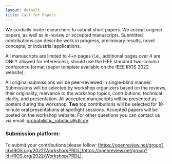 ```yaml
---
layout: default
title: Call for Papers
---
```


We cordially invite researchers to submit short papers. We accept original papers, as well as in-review or accepted manuscripts. Submitted contributions can describe work in progress, preliminary results, novel concepts, or industrial applications.

All manuscripts are limited to 4+n pages (i.e., additional pages over 4 are ONLY allowed for references), should use the IEEE standard two-column conference format (paper template available on the IEEE IROS 2022 website).

All original submissions will be peer-reviewed in single-blind manner. Submissions will be selected by workshop organizers based on the reviews, their originality, relevance to the workshop topics, contributions, technical clarity, and presentation. All accepted manuscripts will be presented as posters during the workshop. **Two** top contributions will be selected for 10-minute oral presentations at spotlight sessions. Accepted papers will be posted on the workshop website. For other questions you can contact us via email: probabilistic_robotics@dlr.de.



### Submission platform:

To submit your contributions please follow:
[https://openreview.net/group?id=IROS.org/2022/Workshop/PRDL](https://openreview.net/group?id=IROS.org/2022/Workshop/PRDL).
